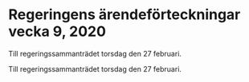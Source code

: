 # Regeringens ärendeförteckningar vecka 9, 2020

Till regeringssammanträdet torsdag den 27 februari.

Till regeringssammanträdet torsdag den 27 februari.
